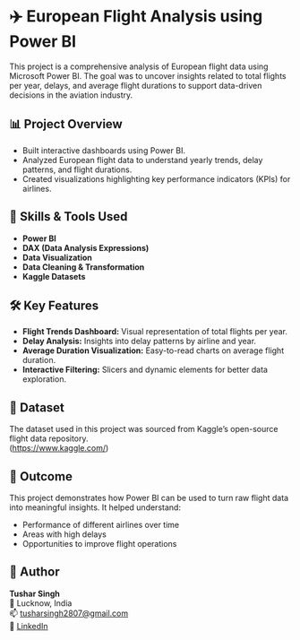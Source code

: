 # ✈️ European Flight Analysis using Power BI

This project is a comprehensive analysis of European flight data using Microsoft Power BI. The goal was to uncover insights related to total flights per year, delays, and average flight durations to support data-driven decisions in the aviation industry.

## 📊 Project Overview

- Built interactive dashboards using Power BI.
- Analyzed European flight data to understand yearly trends, delay patterns, and flight durations.
- Created visualizations highlighting key performance indicators (KPIs) for airlines.

## 🧠 Skills & Tools Used

- **Power BI**
- **DAX (Data Analysis Expressions)**
- **Data Visualization**
- **Data Cleaning & Transformation**
- **Kaggle Datasets**

## 🛠 Key Features

- **Flight Trends Dashboard:** Visual representation of total flights per year.
- **Delay Analysis:** Insights into delay patterns by airline and year.
- **Average Duration Visualization:** Easy-to-read charts on average flight duration.
- **Interactive Filtering:** Slicers and dynamic elements for better data exploration.

## 📁 Dataset

The dataset used in this project was sourced from Kaggle’s open-source flight data repository.  
(https://www.kaggle.com/)

## 🧾 Outcome

This project demonstrates how Power BI can be used to turn raw flight data into meaningful insights. It helped understand:
- Performance of different airlines over time
- Areas with high delays
- Opportunities to improve flight operations

## 📌 Author

**Tushar Singh**  
📍 Lucknow, India  
📫 tusharsingh2807@gmail.com  
🔗 [LinkedIn](https://www.linkedin.com/in/tushar-singhhh/)
